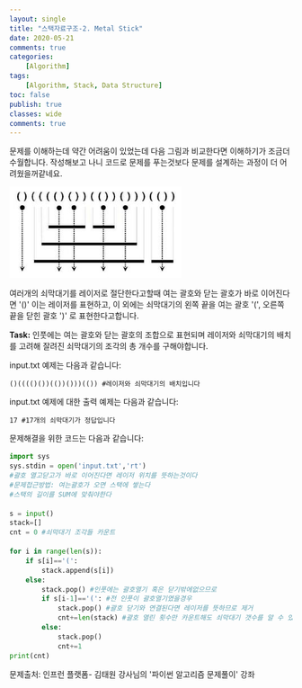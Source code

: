 ```yaml
---
layout: single
title: "스택자료구조-2. Metal Stick"
date: 2020-05-21
comments: true
categories: 
    [Algorithm]
tags:
    [Algorithm, Stack, Data Structure]
toc: false
publish: true
classes: wide
comments: true
---
```


문제를 이해하는데 약간 어려움이 있었는데 다음 그림과 비교한다면 이해하기가 조금더 수월합니다. 작성해보고 나니 코드로 문제를 푸는것보다  문제를 설계하는 과정이 더 어려웠을꺼같네요.

![png](/assets/image/algorithm5-1.JPG)

여러개의 쇠막대기를 레이저로 절단한다고할때 여는 괄호와 닫는 괄호가 바로 이어진다면 '()' 이는 레이저를 표현하고, 이 외에는 쇠막대기의 왼쪽 끝을 여는 괄호 '(', 오른쪽 끝을 닫힌 괄호 ')' 로 표현한다고합니다.

**Task:** 인풋에는 여는 괄호와 닫는 괄호의 조합으로 표현되며 레이저와 쇠막대기의 배치를 고려해 잘려진 쇠막대기의 조각의 총 개수를 구해야합니다.

input.txt 예제는 다음과 같습니다:
```
()(((()())(())()))(()) #레이저와 쇠막대기의 배치입니다
```

input.txt 예제에 대한 출력 예제는 다음과 같습니다:
```
17 #17개의 쇠막대기가 정답입니다 
```

문제해결을 위한 코드는 다음과 같습니다:

```python
import sys
sys.stdin = open('input.txt','rt')
#괄호 열고닫고가 바로 이어진다면 레이저 위치를 뜻하는것이다
#문제접근방법: 여는괄호가 오면 스택에 쌓는다
#스택의 길이를 SUM에 맞춰야한다

s = input()
stack=[]
cnt = 0 #쇠막대기 조각들 카운트

for i in range(len(s)):
    if s[i]=='(':
        stack.append(s[i])
    else:
        stack.pop() #인풋에는 괄호열기 혹은 닫기밖에없으므로
        if s[i-1]=='(': #전 인풋이 괄호열기였을경우
            stack.pop() #괄호 닫기와 연결된다면 레이저를 뜻하므로 제거
            cnt+=len(stack) #괄호 열린 횟수만 카운트해도 쇠막대기 갯수를 알 수 있다
        else:
            stack.pop()
            cnt+=1
print(cnt)
```

문제출처: 인프런 플랫폼- 김태원 강사님의 '파이썬 알고리즘 문제풀이' 강좌
